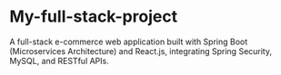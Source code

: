 # My-full-stack-project
A full-stack e-commerce web application built with Spring Boot (Microservices Architecture) and React.js, integrating Spring Security, MySQL, and RESTful APIs.

